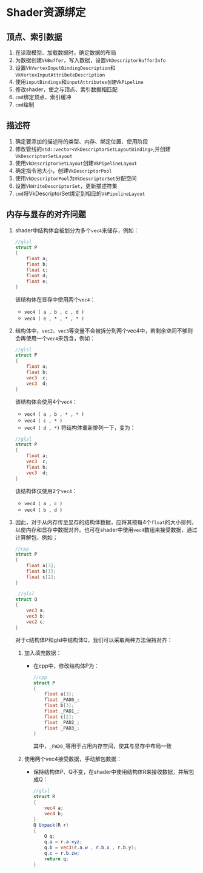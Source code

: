 # Shader资源绑定

## 顶点、索引数据
1. 在读取模型、加载数据时，确定数据的布局
2. 为数据创建`VkBuffer`，写入数据，设置`VkDescriptorBufferInfo`
3. 设置`VkVertexInputBindingDescription`和`VkVertexInputAttributeDescription`
4. 使用`inputBindings`和`inputAttributes创建VkPipeline`
5. 修改shader，使之与顶点、索引数据相匹配
6. `cmd`绑定顶点、索引缓冲
7. `cmd`绘制

## 描述符
1. 确定要添加的描述符的类型、内存、绑定位置、使用阶段
2. 修改管线的`std::vector<VkDescriptorSetLayoutBinding>`,并创建`VkDescriptorSetLayout`
3. 使用`VkDescriptorSetLayout`创建`VkPipelineLayout`
4. 确定指令池大小，创建`VkDescriptorPool`
5. 使用`VkDescriptorPool`为`VkDescriptorSet`分配空间
6. 设置`VkWriteDescriptorSet`，更新描述符集
7. `cmd`将VkDescriptorSet绑定到相应的`VkPipelineLayout`

## 内存与显存的对齐问题
1. shader中结构体会被划分为多个`vec4`来储存，例如：
    ```glsl    
    //glsl
    struct P
    {
        float a;
        float b;
        float c;
        float d;
        float e;
    }
    ```
    该结构体在显存中使用两个`vec4`：
    * `vec4 ( a , b , c , d )`
    * `vec4 ( e , * , * , * )`

2. 结构体中，`vec2`、`vec3`等变量不会被拆分到两个vec4中，若剩余空间不够则会再使用一个`vec4`来包含，例如：
    ```glsl
    //glsl
    struct P
    {
        float a;
        float b;
        vec3  c;
        vec3  d;
    }
    ```
    该结构体会使用4个`vec4`：
    * `vec4 ( a , b , * , * )`
    * `vec4 ( c , * )`
    * `vec4 ( d , *)`
    将结构体重新排列一下，变为：
    ```glsl
    //glsl
    struct P
    {
        float a;
        vec3  c;
        float b;
        vec3  d;
    }
    ```
    该结构体仅使用2个`vec4`：
    * `vec4 ( a , c )`
    * `vec4 ( b , d )`

3. 因此，对于从内存传至显存的结构体数据，应将其按每4个`float`的大小排列，以使内存和显存中数据对齐。也可在shader中使用`vec4`数组来接受数据，通过计算解包，例如；
    ```cpp
    //cpp
    struct P
    {
        float a[3];
        float b[3];
        float c[2];
    }
    ```
    ```glsl
     //glsl
    struct Q
    {
        vec3 a;
        vec3 b;
        vec2 c;
    }
    ```
    对于c结构体P和glsl中结构体Q，我们可以采取两种方法保持对齐：
    1. 加入填充数据：
        * 在cpp中，修改结构体P为：
            ```cpp
            //cpp
            struct P
            {
                float a[3];
                float _PAD0_;
                float b[3];
                float _PAD1_;            
                float c[2];
                float _PAD2_;
                float _PAD3_;
            }
            ```
            其中，`_PAD0_`等用于占用内存空间，使其与显存中布局一致

    2. 使用两个vec4接受数据，手动解包数据：
        * 保持结构体P、Q不变，在shader中使用结构体R来接收数据，并解包成Q：
            ```glsl
            //glsl
            struct R
            {
                vec4 a;
                vec4 b;
            }
            Q Unpack(R r)
            {
                Q q;
                q.a = r.a.xyz;
                q.b = vec3(r.a.w , r.b.x , r.b.y);
                q.c = r.b.zw;
                return q;
            }
            ```
            
